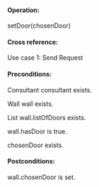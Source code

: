 #### Operation: 

setDoor(chosenDoor) 

#### Cross reference: 

Use case 1: Send Request 

#### Preconditions: 

Consultant consultant exists. 

Wall wall exists. 

List wall.listOfDoors exists. 

wall.hasDoor is true.

chosenDoor exists.

#### Postconditions: 

wall.chosenDoor is set. 
